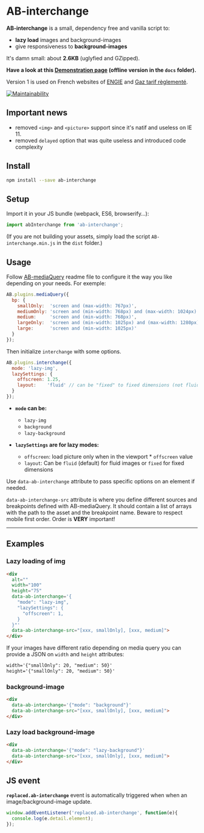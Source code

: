 # AB-interchange

**AB-interchange** is a small, dependency free and vanilla script to:

- **lazy load** images and background-images
- give responsiveness to **background-images**

It's damn small: about **2.6KB** (uglyfied and GZipped).

**Have a look at this [Demonstration page](https://lordfpx.github.io/AB-interchange/) (offline version in the `docs` folder).**

Version 1 is used on French websites of [ENGIE](https://particuliers.engie.fr) and [Gaz tarif règlementé](https://gaz-tarif-reglemente.fr/).

[![Maintainability](https://api.codeclimate.com/v1/badges/85a4444c8e573ae62a49/maintainability)](https://codeclimate.com/github/lordfpx/AB-interchange/maintainability)


## Important news

- removed `<img>` and `<picture>` support since it's natif and useless on IE 11.
- removed `delayed` option that was quite useless and introduced code complexity


## Install

```bash
npm install --save ab-interchange
```


## Setup

Import it in your JS bundle (webpack, ES6, browserify…):
```js
import abInterchange from 'ab-interchange';
```

(If you are not building your assets, simply load the script `AB-interchange.min.js` in the `dist` folder.)


## Usage

Follow [AB-mediaQuery](https://www.npmjs.com/package/ab-mediaquery) readme file to configure it the way you like depending on your needs. For exemple:

```js
AB.plugins.mediaQuery({
  bp: {
    smallOnly:  'screen and (max-width: 767px)',
    mediumOnly: 'screen and (min-width: 768px) and (max-width: 1024px)',
    medium:     'screen and (min-width: 768px)',
    largeOnly:  'screen and (min-width: 1025px) and (max-width: 1280px)',
    large:      'screen and (min-width: 1025px)'
  }
});
```

Then initialize `interchange` with some options.

```js
AB.plugins.interchange({
  mode: 'lazy-img',
  lazySettings: {
    offscreen: 1.25,
    layout:    'fluid' // can be "fixed" to fixed dimensions (not fluid)
  }
});
```

* **`mode` can be:**
  - `lazy-img`
  - `background`
  - `lazy-background`

* **`lazySettings` are for lazy modes:**
  - `offscreen`: load picture only when in the viewport * `offscreen` value
  - `layout`: Can be `fluid` (default) for fluid images or `fixed` for fixed dimensions

Use `data-ab-interchange` attribute to pass specific options on an element if needed.

`data-ab-interchange-src` attribute is where you define different sources and breakpoints defined with AB-mediaQuery.
It should contain a list of arrays with the path to the asset and the breakpoint name. Beware to respect mobile first order. Order is **VERY** important!

---

## Examples

### Lazy loading of img

```html
<div
  alt=""
  width="100"
  height="75"
  data-ab-interchange='{
    "mode": "lazy-img",
    "lazySettings": {
      "offscreen": 1,
    }
  }"'
  data-ab-interchange-src="[xxx, smallOnly], [xxx, medium]">
</div>

```
If your images have different ratio depending on media query you can provide a JSON on `width` and `height` attributes:
```html
width='{"smallOnly": 20, "medium": 50}'
height='{"smallOnly": 20, "medium": 50}'
```


### background-image

```html
<div
  data-ab-interchange='{"mode": "background"}'
  data-ab-interchange-src="[xxx, smallOnly], [xxx, medium]">
</div>
```

### Lazy load background-image

```html
<div
  data-ab-interchange='{"mode": "lazy-background"}'
  data-ab-interchange-src="[xxx, smallOnly], [xxx, medium]">
</div>
```


## JS event

**`replaced.ab-interchange`** event is automatically triggered when when an image/background-image update.

```js
window.addEventListener('replaced.ab-interchange', function(e){
  console.log(e.detail.element);
});
```

